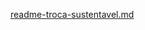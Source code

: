 [readme-troca-sustentavel.md](https://github.com/user-attachments/files/19217035/readme-troca-sustentavel.md)
